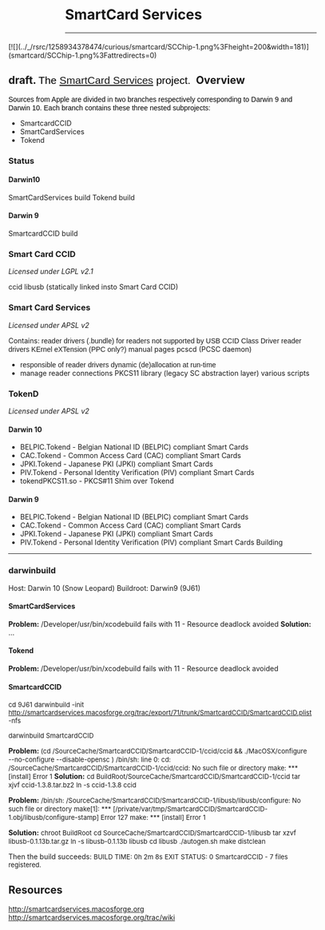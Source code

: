 SmartCard Services
==================

****
<div style="display:inline;float:right;margin-top:5px;margin-right:10px;margin-bottom:5px;margin-left:10px">
[![](../_/rsrc/1258934378474/curious/smartcard/SCChip-1.png%3Fheight=200&width=181)](smartcard/SCChip-1.png%3Fattredirects=0)

**draft.**
**<span style="color:rgb(0,0,0);font-family:Lucida Grande,Verdana,Arial,Helvetica,sans-serif;font-weight:normal">The [SmartCard Services](http://smartcardservices.macosforge.org/) project. </span>**
Overview
--------
**<span style="color:rgb(0,0,0);font-family:Lucida Grande,Verdana,Arial,Helvetica,sans-serif;font-weight:normal">Sources from Apple are divided in two branches respectively corresponding to Darwin 9 and Darwin 10.</span>**
**<span style="color:rgb(0,0,0);font-family:Lucida Grande,Verdana,Arial,Helvetica,sans-serif;font-weight:normal">Each branch contains these three nested subprojects:</span>**
-   SmartcardCCID
-   SmartCardServices
-   Tokend
<span style="font-family:Arial,Verdana,sans-serif"></span>
### Status
#### Darwin10
SmartCardServices build
Tokend build
#### Darwin 9
SmartcardCCID build
### Smart Card CCID
*Licensed under LGPL v2.1*

ccid
libusb (statically linked insto Smart Card CCID)

### Smart Card Services
*Licensed under APSL v2*

Contains:
<span style="font-family:Lucida Grande,Verdana,Arial,Helvetica,sans-serif">reader drivers (.bundle) for readers not supported by USB CCID Class Driver</span>
<span style="font-family:Lucida Grande,Verdana,Arial,Helvetica,sans-serif">reader drivers KErnel eXTension (PPC only?)</span>
manual pages
pcscd (PCSC daemon)
-   <span style="font-family:Lucida Grande,Verdana,Arial,Helvetica,sans-serif">responsible of reader drivers dynamic (de)allocation at run-time</span>
-   manage reader connections
PKCS11 library (legacy SC abstraction layer)
various scripts
### TokenD
*Licensed under APSL v2*
#### Darwin 10
-   BELPIC.Tokend - Belgian National ID (BELPIC) compliant Smart Cards
-   CAC.Tokend - Common Access Card (CAC) compliant Smart Cards
-   JPKI.Tokend - Japanese PKI (JPKI) compliant Smart Cards
-   PIV.Tokend - Personal Identity Verification (PIV) compliant Smart Cards
-   tokendPKCS11.so - PKCS#11 Shim over Tokend
#### Darwin 9
-   BELPIC.Tokend - Belgian National ID (BELPIC) compliant Smart Cards
-   CAC.Tokend - Common Access Card (CAC) compliant Smart Cards
-   JPKI.Tokend - Japanese PKI (JPKI) compliant Smart Cards
-   PIV.Tokend - Personal Identity Verification (PIV) compliant Smart Cards
Building
--------
### darwinbuild
Host: Darwin 10 (Snow Leopard)
Buildroot: Darwin9 (9J61)

#### SmartCardServices
**Problem:** /Developer/usr/bin/xcodebuild fails with 11 - Resource deadlock avoided
**Solution:** ...
#### Tokend
**Problem: <span style="font-weight:normal">/Developer/usr/bin/xcodebuild fails with 11 - Resource deadlock avoided</span>**

#### SmartcardCCID
<span style="font-size:small">cd 9J61</span>
<span style="font-size:small">darwinbuild -init http://smartcardservices.macosforge.org/trac/export/71/trunk/SmartcardCCID/SmartcardCCID.plist -nfs</span>

<span style="font-size:small">darwinbuild SmartcardCCID</span>

**Problem: <span style="font-weight:normal"><span style="font-size:small">(cd /SourceCache/SmartcardCCID/SmartcardCCID-1/ccid/ccid && ./MacOSX/configure --no-configure --disable-opensc )</span></span>**
<span style="font-size:small">/bin/sh: line 0: cd: /SourceCache/SmartcardCCID/SmartcardCCID-1/ccid/ccid: No such file or directory</span>
<span style="font-size:small">make: *** [install] Error 1</span>
**Solution:** <span style="font-size:small">cd BuildRoot/SourceCache/SmartcardCCID/SmartcardCCID-1/ccid</span>
<span style="font-size:small">tar xjvf ccid-1.3.8.tar.bz2</span>
<span style="font-size:small">ln -s ccid-1.3.8 ccid</span>

**Problem:** <span style="font-size:small">/bin/sh: /SourceCache/SmartcardCCID/SmartcardCCID-1/libusb/libusb/configure: No such file or directory</span>
<span style="font-size:small">make[1]: *** [/private/var/tmp/SmartcardCCID/SmartcardCCID-1.obj/libusb/configure-stamp] Error 127</span>
<span style="font-size:small">make: *** [install] Error 1</span>

**Solution:** <span style="font-size:small">chroot BuildRoot</span>
<span style="font-size:small">cd SourceCache/SmartcardCCID/SmartcardCCID-1/libusb</span>
<span style="font-size:small">tar xzvf libusb-0.1.13b.tar.gz</span>
<span style="font-size:small">ln -s libusb-0.1.13b libusb</span>
<span style="font-size:small">cd libusb</span>
<span style="font-size:small">./autogen.sh</span>
<span style="font-size:small">make distclean</span>


Then the build succeeds:
<span style="font-size:small">BUILD TIME: 0h 2m 8s</span>
<span style="font-size:small">EXIT STATUS: 0</span>
<span style="font-size:small">SmartcardCCID - 7 files registered.</span>

Resources
---------
http://smartcardservices.macosforge.org
http://smartcardservices.macosforge.org/trac/wiki

